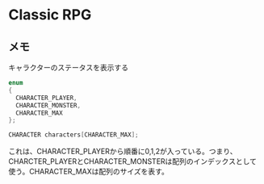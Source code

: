 # Classic RPG

## メモ

キャラクターのステータスを表示する

```cpp
enum
{
  CHARACTER_PLAYER,
  CHARACTER_MONSTER,
  CHARACTER_MAX
};

CHARACTER characters[CHARACTER_MAX];
```
これは、CHARACTER_PLAYERから順番に0,1,2が入っている。つまり、CHARCTER_PLAYERとCHARACTER_MONSTERは配列のインデックスとして使う。CHARACTER_MAXは配列のサイズを表す。
